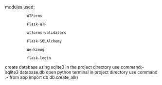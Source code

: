 modules used:

              WTForms
              
              Flask-WTF
              
              wtforms-validators
              
              Flask-SQLAlchemy
              
              Werkzeug
              
              flask-login

create database using sqlite3 in the project directory use command:- sqlite3 database.db
open python terminal in project directory use command :- from app import db
                                                         db.create_all()


                              
